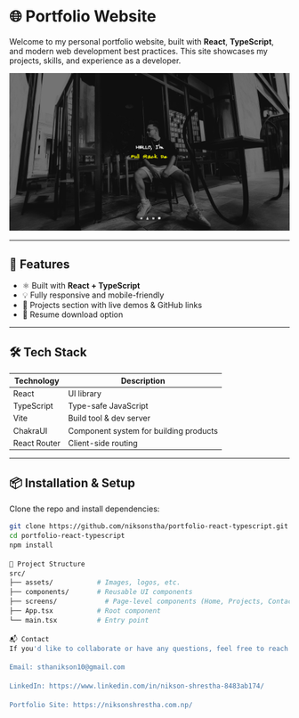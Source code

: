 # 🌐 Portfolio Website

Welcome to my personal portfolio website, built with **React**, **TypeScript**, and modern web development best practices. This site showcases my projects, skills, and experience as a developer.

![Website Screenshot](./src/assets/ss.png) <!-- Replace with an actual screenshot if available -->

---

## 🚀 Features

- ⚛️ Built with **React + TypeScript**
- 💡 Fully responsive and mobile-friendly
- 📁 Projects section with live demos & GitHub links
- 📄 Resume download option

---

## 🛠 Tech Stack

| Technology   | Description                            |
| ------------ | -------------------------------------- |
| React        | UI library                             |
| TypeScript   | Type-safe JavaScript                   |
| Vite         | Build tool & dev server                |
| ChakraUI     | Component system for building products |
| React Router | Client-side routing                    |

---

## 📦 Installation & Setup

Clone the repo and install dependencies:

```bash
git clone https://github.com/niksonstha/portfolio-react-typescript.git
cd portfolio-react-typescript
npm install

📁 Project Structure
src/
├── assets/           # Images, logos, etc.
├── components/       # Reusable UI components
├── screens/            # Page-level components (Home, Projects, Contact)
├── App.tsx           # Root component
└── main.tsx          # Entry point

📬 Contact
If you'd like to collaborate or have any questions, feel free to reach out:

Email: sthanikson10@gmail.com

LinkedIn: https://www.linkedin.com/in/nikson-shrestha-8483ab174/

Portfolio Site: https://niksonshrestha.com.np/
```
